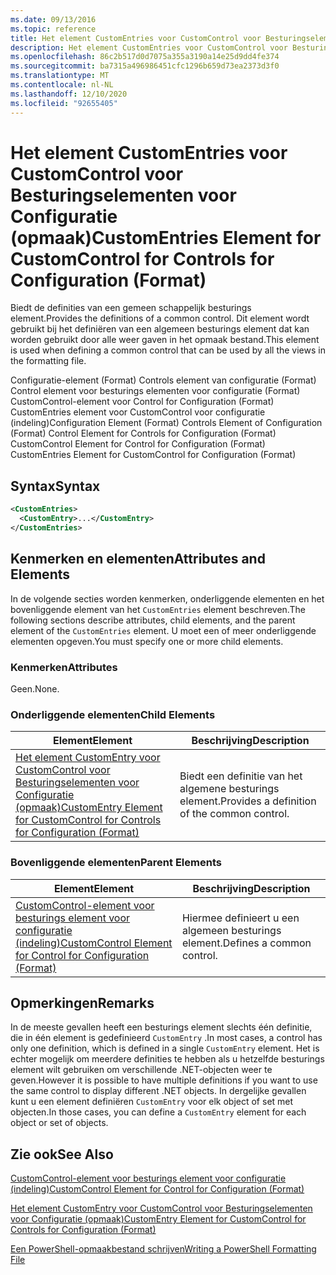 ```yaml
---
ms.date: 09/13/2016
ms.topic: reference
title: Het element CustomEntries voor CustomControl voor Besturingselementen voor Configuratie (opmaak)
description: Het element CustomEntries voor CustomControl voor Besturingselementen voor Configuratie (opmaak)
ms.openlocfilehash: 86c2b517d0d7075a355a3190a14e25d9dd4fe374
ms.sourcegitcommit: ba7315a496986451cfc1296b659d73ea2373d3f0
ms.translationtype: MT
ms.contentlocale: nl-NL
ms.lasthandoff: 12/10/2020
ms.locfileid: "92655405"
---
```

# <a name="customentries-element-for-customcontrol-for-controls-for-configuration-format"></a><span data-ttu-id="2af53-103">Het element CustomEntries voor CustomControl voor Besturingselementen voor Configuratie (opmaak)</span><span class="sxs-lookup"><span data-stu-id="2af53-103">CustomEntries Element for CustomControl for Controls for Configuration (Format)</span></span>

<span data-ttu-id="2af53-104">Biedt de definities van een gemeen schappelijk besturings element.</span><span class="sxs-lookup"><span data-stu-id="2af53-104">Provides the definitions of a common control.</span></span> <span data-ttu-id="2af53-105">Dit element wordt gebruikt bij het definiëren van een algemeen besturings element dat kan worden gebruikt door alle weer gaven in het opmaak bestand.</span><span class="sxs-lookup"><span data-stu-id="2af53-105">This element is used when defining a common control that can be used by all the views in the formatting file.</span></span>

<span data-ttu-id="2af53-106">Configuratie-element (Format) Controls element van configuratie (Format) Control element voor besturings elementen voor configuratie (Format) CustomControl-element voor Control for Configuration (Format) CustomEntries element voor CustomControl voor configuratie (indeling)</span><span class="sxs-lookup"><span data-stu-id="2af53-106">Configuration Element (Format) Controls Element of Configuration (Format) Control Element for Controls for Configuration (Format) CustomControl Element for Control for Configuration (Format) CustomEntries Element for CustomControl for Configuration (Format)</span></span>

## <a name="syntax"></a><span data-ttu-id="2af53-107">Syntax</span><span class="sxs-lookup"><span data-stu-id="2af53-107">Syntax</span></span>

```xml
<CustomEntries>
  <CustomEntry>...</CustomEntry>
</CustomEntries>

```

## <a name="attributes-and-elements"></a><span data-ttu-id="2af53-108">Kenmerken en elementen</span><span class="sxs-lookup"><span data-stu-id="2af53-108">Attributes and Elements</span></span>

<span data-ttu-id="2af53-109">In de volgende secties worden kenmerken, onderliggende elementen en het bovenliggende element van het `CustomEntries` element beschreven.</span><span class="sxs-lookup"><span data-stu-id="2af53-109">The following sections describe attributes, child elements, and the parent element of the `CustomEntries` element.</span></span> <span data-ttu-id="2af53-110">U moet een of meer onderliggende elementen opgeven.</span><span class="sxs-lookup"><span data-stu-id="2af53-110">You must specify one or more child elements.</span></span>

### <a name="attributes"></a><span data-ttu-id="2af53-111">Kenmerken</span><span class="sxs-lookup"><span data-stu-id="2af53-111">Attributes</span></span>

<span data-ttu-id="2af53-112">Geen.</span><span class="sxs-lookup"><span data-stu-id="2af53-112">None.</span></span>

### <a name="child-elements"></a><span data-ttu-id="2af53-113">Onderliggende elementen</span><span class="sxs-lookup"><span data-stu-id="2af53-113">Child Elements</span></span>

|<span data-ttu-id="2af53-114">Element</span><span class="sxs-lookup"><span data-stu-id="2af53-114">Element</span></span>|<span data-ttu-id="2af53-115">Beschrijving</span><span class="sxs-lookup"><span data-stu-id="2af53-115">Description</span></span>|
|-------------|-----------------|
|[<span data-ttu-id="2af53-116">Het element CustomEntry voor CustomControl voor Besturingselementen voor Configuratie (opmaak)</span><span class="sxs-lookup"><span data-stu-id="2af53-116">CustomEntry Element for CustomControl for Controls for Configuration (Format)</span></span>](./customentry-element-for-customcontrol-for-controls-for-configuration-format.md)|<span data-ttu-id="2af53-117">Biedt een definitie van het algemene besturings element.</span><span class="sxs-lookup"><span data-stu-id="2af53-117">Provides a definition of the common control.</span></span>|

### <a name="parent-elements"></a><span data-ttu-id="2af53-118">Bovenliggende elementen</span><span class="sxs-lookup"><span data-stu-id="2af53-118">Parent Elements</span></span>

|<span data-ttu-id="2af53-119">Element</span><span class="sxs-lookup"><span data-stu-id="2af53-119">Element</span></span>|<span data-ttu-id="2af53-120">Beschrijving</span><span class="sxs-lookup"><span data-stu-id="2af53-120">Description</span></span>|
|-------------|-----------------|
|[<span data-ttu-id="2af53-121">CustomControl-element voor besturings element voor configuratie (indeling)</span><span class="sxs-lookup"><span data-stu-id="2af53-121">CustomControl Element for Control for Configuration (Format)</span></span>](./customcontrol-element-for-control-for-controls-for-configuration-format.md)|<span data-ttu-id="2af53-122">Hiermee definieert u een algemeen besturings element.</span><span class="sxs-lookup"><span data-stu-id="2af53-122">Defines a common control.</span></span>|

## <a name="remarks"></a><span data-ttu-id="2af53-123">Opmerkingen</span><span class="sxs-lookup"><span data-stu-id="2af53-123">Remarks</span></span>

<span data-ttu-id="2af53-124">In de meeste gevallen heeft een besturings element slechts één definitie, die in één element is gedefinieerd `CustomEntry` .</span><span class="sxs-lookup"><span data-stu-id="2af53-124">In most cases, a control has only one definition, which is defined in a single `CustomEntry` element.</span></span> <span data-ttu-id="2af53-125">Het is echter mogelijk om meerdere definities te hebben als u hetzelfde besturings element wilt gebruiken om verschillende .NET-objecten weer te geven.</span><span class="sxs-lookup"><span data-stu-id="2af53-125">However it is possible to have multiple definitions if you want to use the same control to display different .NET objects.</span></span> <span data-ttu-id="2af53-126">In dergelijke gevallen kunt u een element definiëren `CustomEntry` voor elk object of set met objecten.</span><span class="sxs-lookup"><span data-stu-id="2af53-126">In those cases, you can define a `CustomEntry` element for each object or set of objects.</span></span>

## <a name="see-also"></a><span data-ttu-id="2af53-127">Zie ook</span><span class="sxs-lookup"><span data-stu-id="2af53-127">See Also</span></span>

[<span data-ttu-id="2af53-128">CustomControl-element voor besturings element voor configuratie (indeling)</span><span class="sxs-lookup"><span data-stu-id="2af53-128">CustomControl Element for Control for Configuration (Format)</span></span>](./customcontrol-element-for-control-for-controls-for-configuration-format.md)

[<span data-ttu-id="2af53-129">Het element CustomEntry voor CustomControl voor Besturingselementen voor Configuratie (opmaak)</span><span class="sxs-lookup"><span data-stu-id="2af53-129">CustomEntry Element for CustomControl for Controls for Configuration (Format)</span></span>](./customentry-element-for-customcontrol-for-controls-for-configuration-format.md)

[<span data-ttu-id="2af53-130">Een PowerShell-opmaakbestand schrijven</span><span class="sxs-lookup"><span data-stu-id="2af53-130">Writing a PowerShell Formatting File</span></span>](./writing-a-powershell-formatting-file.md)
